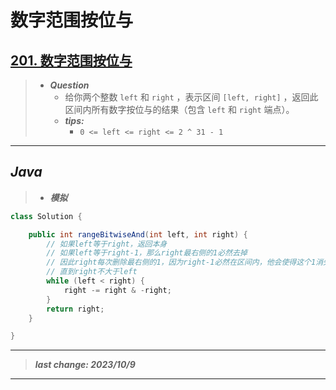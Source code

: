 # 数字范围按位与

## [201. 数字范围按位与](https://leetcode.cn/problems/bitwise-and-of-numbers-range/)

> - ***Question***
>   - 给你两个整数 `left` 和 `right` ，表示区间 `[left, right]` ，返回此区间内所有数字按位与的结果（包含 `left` 和 `right` 端点）。
>   - ***tips:***
>     - `0 <= left <= right <= 2 ^ 31 - 1`

---

## *Java*

> - ***模拟***

```java
class Solution {

    public int rangeBitwiseAnd(int left, int right) {
        // 如果left等于right，返回本身
        // 如果left等于right-1，那么right最右侧的1必然去掉
        // 因此right每次删除最右侧的1，因为right-1必然在区间内，他会使得这个1消失
        // 直到right不大于left
        while (left < right) {
            right -= right & -right;
        }
        return right;
    }

}
```

---

> ***last change: 2023/10/9***

---
